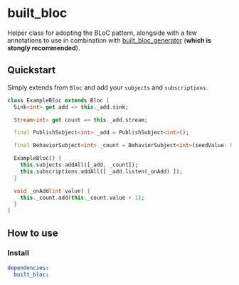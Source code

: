 # built_bloc

Helper class for adopting the BLoC pattern, alongside with a few annotations to use in combination with [built_bloc_generator](https://github.com/aloisdeniel/built_bloc/built_bloc_generator) (**which is stongly recommended**).

## Quickstart

Simply extends from `Bloc` and add your `subjects` and `subscriptions`.

```dart
class ExampleBloc extends Bloc {
  Sink<int> get add => this._add.sink;

  Stream<int> get count => this._add.stream;

  final PublishSubject<int> _add = PublishSubject<int>();

  final BehaviorSubject<int> _count = BehaviorSubject<int>(seedValue: 0);

  ExampleBloc() {
    this.subjects.addAll([_add, _count]);
    this.subscriptions.addAll([ _add.listen(_onAdd) ]);
  }

  void _onAdd(int value) {
    this._count.add(this._count.value + 1);
  }
}
```

## How to use

### Install

```yaml
dependencies:
  built_bloc:
```